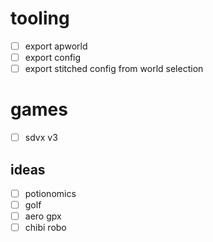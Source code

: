 # tooling

- [ ] export apworld
- [ ] export config
- [ ] export stitched config from world selection

# games

- [ ] sdvx v3

## ideas

- [ ] potionomics
- [ ] golf
- [ ] aero gpx
- [ ] chibi robo
